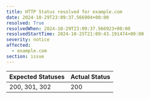 ```yaml
---
title: HTTP Status resolved for example.com
date: 2024-10-29T23:09:37.566904+00:00
resolved: True
resolvedWhen: 2024-10-29T23:09:37.566923+00:00
resolvedStartTime: 2024-10-25T21:09:43.191474+00:00
severity: notice
affected:
  - example.com
section: issue
---
```


| Expected Statuses | Actual Status  |
|-------------------|----------------|
| 200, 301, 302 | 200 |

